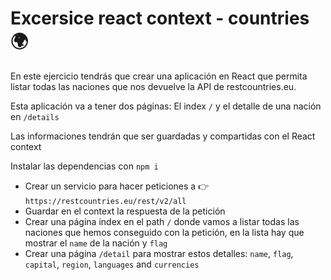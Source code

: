 # Excersice react context - countries 🌍

En este ejercicio tendrás que crear una aplicación en React que permita listar todas las naciones que nos devuelve la API de restcountries.eu.

Esta aplicación va a tener dos páginas: El index `/` y el detalle de una nación en `/details`

Las informaciones tendrán que ser guardadas y compartidas con el React context

Instalar las dependencias con `npm i`

- Crear un servicio para hacer peticiones a 👉 `https://restcountries.eu/rest/v2/all`
- Guardar en el context la respuesta de la petición
- Crear una página index en el path `/` donde vamos a listar todas las naciones que hemos conseguido con la petición, en la lista hay que mostrar el `name` de la nación y `flag`
- Crear una página `/detail` para mostrar estos detalles: `name`, `flag`, `capital`, `region`, `languages` and `currencies`
  